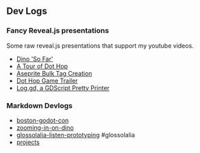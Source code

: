 <!--- HELLO WORLD!!! 
  this page was GENERATED by some tasks.clj!
  so-mind-ya-bizniz. --->




## Dev Logs

### Fancy Reveal.js presentations

Some raw reveal.js presentations that support my youtube videos.

* [Dino 'So Far'](/html/devlog_01_dino_so_far.html)
* [A Tour of Dot Hop](/html/devlog_a_tour_of_dot_hop.html)
* [Aseprite Bulk Tag Creation](/html/devlog_aseprite_bulk_tag_creation.html)
* [Dot Hop Game Trailer](/html/devlog_dothop_game_trailer.html)
* [Log.gd, a GDScript Pretty Printer](/html/devlog_log_gdscript_pretty_printer.html)

### Markdown Devlogs




* [boston-godot-con](/devlogs/2025-05-09-boston-godot-con.md)
* [zooming-in-on-dino](/devlogs/2025-01-08-zooming-in-on-dino.md)
* [glossolalia-listen-prototyping](/devlogs/2024-12-11-glossolalia-listen-prototyping.md) #glossolalia
* [projects](/devlogs/projects.md)